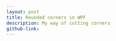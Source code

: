```yaml
---
layout: post
title: Rounded corners in WPF
description: My way of cutting corners
github-link:
---
```

